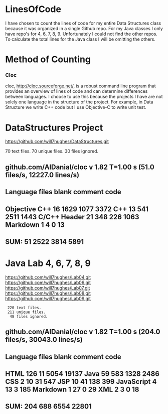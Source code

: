 # LinesOfCode
I have chosen to count the lines of code for my entire Data Structures class because it was organized in a single Github repo. For my Java classes I only have repo's for 4, 6, 7, 8, 9. Unfortunately I could not find the other repos. To calculate the total lines for the Java class I will be omitting the others.

# Method of Counting
### Cloc
cloc, http://cloc.sourceforge.net/, is a robust command line program that provides an overview of lines of code and can determine differences between languages. I choose to use this because the projects I have are not solely one language in the structure of the project. For example, in Data Structure we write C++ code but I use Objective-C to write unit test.

# DataStructures Project
https://github.com/will7hughes/DataStructures.git

70 text files.
      70 unique files.
      30 files ignored.

github.com/AlDanial/cloc v 1.82  T=1.00 s (51.0 files/s, 12227.0 lines/s)
-------------------------------------------------------------------------------
Language                     files          blank        comment           code
-------------------------------------------------------------------------------
Objective C++                   16           1629           1077           3372
C++                             13            541           2511           1443
C/C++ Header                    21            348            226           1063
Markdown                         1              4              0             13
-------------------------------------------------------------------------------
SUM:                            51           2522           3814           5891
-------------------------------------------------------------------------------

# Java Lab 4, 6, 7, 8, 9
https://github.com/will7hughes/Lab04.git</br>
https://github.com/will7hughes/Lab06.git</br>
https://github.com/will7hughes/Lab07.git</br>
https://github.com/will7hughes/Lab08.git</br>
https://github.com/will7hughes/Lab09.git</br>

     220 text files.
     211 unique files.
      48 files ignored.

github.com/AlDanial/cloc v 1.82  T=1.00 s (204.0 files/s, 30043.0 lines/s)
-------------------------------------------------------------------------------
Language                     files          blank        comment           code
-------------------------------------------------------------------------------
HTML                           126             11           5054          19137
Java                            59            583           1328           2486
CSS                              2             10             31            547
JSP                             10             41            138            399
JavaScript                       4             13              3            185
Markdown                         1             27              0             29
XML                              2              3              0             18
-------------------------------------------------------------------------------
SUM:                           204            688           6554          22801
-------------------------------------------------------------------------------
